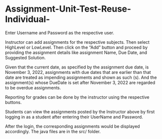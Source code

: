 # Assignment-Unit-Test-Reuse-Individual-

Enter Username and Password as the respective user.

Instructor can add assignments for the respective subjects. Then select HighLevel or LowLevel. Then click on the “Add” button and proceed by providing the assignment details like assignment Name, Due Date, and Suggested Solution.

Given that the current date, as specified by the assignment due date, is November 3, 2022, assignments with due dates that are earlier than that date are treated as impending assignments and shown as such (s). And the assignment(s) whose DueDate is set after November 3, 2022 are regarded to be overdue assignments.

Reporting for grades can be done by the instructor using the respective buttons.

Students can view the assignments posted by the Instructor above by first logging in as a student after entering their UserName and Password.

After the login, the corresponding assignments would be displayed accordingly.
The java files are in the src/ folder.

